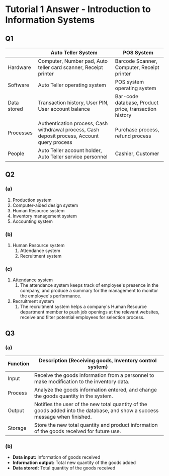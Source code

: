 # Tutorial 1 Answer - Introduction to Information Systems

## Q1

|             | Auto Teller System                                                                           | POS System                                            |
|-------------|----------------------------------------------------------------------------------------------|-------------------------------------------------------|
| Hardware    | Computer, Number pad, Auto teller card scanner, Receipt printer                                      | Barcode Scanner, Computer, Receipt printer            |
| Software    | Auto Teller operating system                                                                 | POS system operating system                           |
| Data stored | Transaction history, User PIN, User account balance                                          | Bar-code database, Product price, transaction history |
| Processes   | Authentication process, Cash withdrawal process, Cash deposit process, Account query process | Purchase process, refund process                      |
| People      | Auto Teller account holder, Auto Teller service personnel                                    | Cashier, Customer                                     |

## Q2

### (a)

1. Production system
2. Computer-aided design system
3. Human Resource system
4. Inventory management system
5. Accounting system

### (b)

1. Human Resource system
   1. Attendance system
   2. Recruitment system

### (c)

1. Attendance system
   1. The attendance system keeps track of employee's presence in the company, and produce a summary for the management to monitor the employee's performance.
2. Recruitment system
   1. The recruitment system helps a company's Human Resource department member to push job openings at the relevant websites, receive and filter potential employees for selection process.

## Q3

### (a)

| Function | Description (Receiving goods, Inventory control system)                                                                     |
|----------|-----------------------------------------------------------------------------------------------------------------------------|
| Input    | Receive the goods information from a personnel to make modification to the inventory data.                                  |
| Process  | Analyze the goods information entered, and change the goods quantity in the system.                                         |
| Output   | Notifies the user of the new total quantity of the goods added into the database, and show a success message when finished. |
| Storage  | Store the new total quantity and product information of the goods received for future use.                                  |

### (b)

- **Data input:** Information of goods received
- **Information output:** Total new quantity of the goods added
- **Data stored:** Total quantity of the goods received